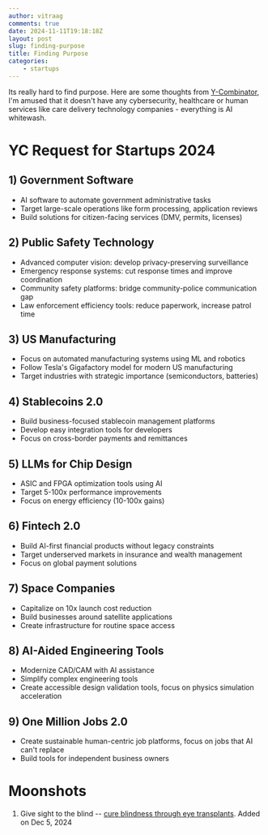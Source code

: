```yaml
---
author: vitraag
comments: true
date: 2024-11-11T19:18:18Z
layout: post
slug: finding-purpose 
title: Finding Purpose
categories:
    - startups
---
```

Its really hard to find purpose. Here are some thoughts from [Y-Combinator](https://www.ycombinator.com/rfs-build), I'm amused that it doesn't have any cybersecurity, healthcare or human services like care delivery technology companies - everything is AI whitewash.

# YC Request for Startups 2024

## 1) Government Software
   - AI software to automate government administrative tasks
   - Target large-scale operations like form processing, application reviews
   - Build solutions for citizen-facing services (DMV, permits, licenses)

## 2) Public Safety Technology
   - Advanced computer vision: develop privacy-preserving surveillance
   - Emergency response systems: cut response times and improve coordination
   - Community safety platforms: bridge community-police communication gap
   - Law enforcement efficiency tools: reduce paperwork, increase patrol time

## 3) US Manufacturing
   - Focus on automated manufacturing systems using ML and robotics
   - Follow Tesla's Gigafactory model for modern US manufacturing
   - Target industries with strategic importance (semiconductors, batteries)

## 4) Stablecoins 2.0
   - Build business-focused stablecoin management platforms
   - Develop easy integration tools for developers
   - Focus on cross-border payments and remittances

## 5) LLMs for Chip Design
   - ASIC and FPGA optimization tools using AI
   - Target 5-100x performance improvements
   - Focus on energy efficiency (10-100x gains)

## 6) Fintech 2.0
   - Build AI-first financial products without legacy constraints
   - Target underserved markets in insurance and wealth management
   - Focus on global payment solutions

## 7) Space Companies
   - Capitalize on 10x launch cost reduction
   - Build businesses around satellite applications
   - Create infrastructure for routine space access

## 8) AI-Aided Engineering Tools
   - Modernize CAD/CAM with AI assistance
   - Simplify complex engineering tools
   - Create accessible design validation tools, focus on physics simulation acceleration

## 9) One Million Jobs 2.0
   - Create sustainable human-centric job platforms, focus on jobs that AI can't replace
   - Build tools for independent business owners

# Moonshots

1. Give sight to the blind -- [cure blindness through eye transplants](https://www.canoncitydailyrecord.com/2024/12/05/university-colorado-anschutz-blindness-cure-eye-transplant-medical-research/). Added on Dec 5, 2024
